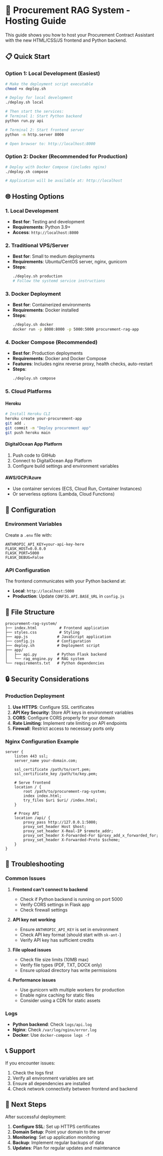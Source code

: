 # 🚀 Procurement RAG System - Hosting Guide

This guide shows you how to host your Procurement Contract Assistant with the new HTML/CSS/JS frontend and Python backend.

## 📋 Quick Start

### Option 1: Local Development (Easiest)
```bash
# Make the deployment script executable
chmod +x deploy.sh

# Deploy for local development
./deploy.sh local

# Then start the services:
# Terminal 1: Start Python backend
python run.py api

# Terminal 2: Start frontend server
python -m http.server 8000

# Open browser to: http://localhost:8000
```

### Option 2: Docker (Recommended for Production)
```bash
# Deploy with Docker Compose (includes nginx)
./deploy.sh compose

# Application will be available at: http://localhost
```

## 🌐 Hosting Options

### 1. **Local Development**
- **Best for**: Testing and development
- **Requirements**: Python 3.9+
- **Access**: `http://localhost:8000`

### 2. **Traditional VPS/Server**
- **Best for**: Small to medium deployments
- **Requirements**: Ubuntu/CentOS server, nginx, gunicorn
- **Steps**:
  ```bash
  ./deploy.sh production
  # Follow the systemd service instructions
  ```

### 3. **Docker Deployment**
- **Best for**: Containerized environments
- **Requirements**: Docker installed
- **Steps**:
  ```bash
  ./deploy.sh docker
  docker run -p 8000:8000 -p 5000:5000 procurement-rag-app
  ```

### 4. **Docker Compose (Recommended)**
- **Best for**: Production deployments
- **Requirements**: Docker and Docker Compose
- **Features**: Includes nginx reverse proxy, health checks, auto-restart
- **Steps**:
  ```bash
  ./deploy.sh compose
  ```

### 5. **Cloud Platforms**

#### **Heroku**
```bash
# Install Heroku CLI
heroku create your-procurement-app
git add .
git commit -m "Deploy procurement app"
git push heroku main
```

#### **DigitalOcean App Platform**
1. Push code to GitHub
2. Connect to DigitalOcean App Platform
3. Configure build settings and environment variables

#### **AWS/GCP/Azure**
- Use container services (ECS, Cloud Run, Container Instances)
- Or serverless options (Lambda, Cloud Functions)

## 🔧 Configuration

### Environment Variables
Create a `.env` file with:
```env
ANTHROPIC_API_KEY=your-api-key-here
FLASK_HOST=0.0.0.0
FLASK_PORT=5000
FLASK_DEBUG=False
```

### API Configuration
The frontend communicates with your Python backend at:
- **Local**: `http://localhost:5000`
- **Production**: Update `CONFIG.API.BASE_URL` in `config.js`

## 📁 File Structure
```
procurement-rag-system/
├── index.html          # Frontend application
├── styles.css          # Styling
├── app.js             # JavaScript application
├── config.js          # Configuration
├── deploy.sh          # Deployment script
├── app/
│   ├── api.py         # Python Flask backend
│   └── rag_engine.py  # RAG system
└── requirements.txt   # Python dependencies
```

## 🔒 Security Considerations

### Production Deployment
1. **Use HTTPS**: Configure SSL certificates
2. **API Key Security**: Store API keys in environment variables
3. **CORS**: Configure CORS properly for your domain
4. **Rate Limiting**: Implement rate limiting on API endpoints
5. **Firewall**: Restrict access to necessary ports only

### Nginx Configuration Example
```nginx
server {
    listen 443 ssl;
    server_name your-domain.com;
    
    ssl_certificate /path/to/cert.pem;
    ssl_certificate_key /path/to/key.pem;
    
    # Serve frontend
    location / {
        root /path/to/procurement-rag-system;
        index index.html;
        try_files $uri $uri/ /index.html;
    }
    
    # Proxy API
    location /api/ {
        proxy_pass http://127.0.0.1:5000;
        proxy_set_header Host $host;
        proxy_set_header X-Real-IP $remote_addr;
        proxy_set_header X-Forwarded-For $proxy_add_x_forwarded_for;
        proxy_set_header X-Forwarded-Proto $scheme;
    }
}
```

## 🚨 Troubleshooting

### Common Issues

1. **Frontend can't connect to backend**
   - Check if Python backend is running on port 5000
   - Verify CORS settings in Flask app
   - Check firewall settings

2. **API key not working**
   - Ensure `ANTHROPIC_API_KEY` is set in environment
   - Check API key format (should start with `sk-ant-`)
   - Verify API key has sufficient credits

3. **File upload issues**
   - Check file size limits (10MB max)
   - Verify file types (PDF, TXT, DOCX only)
   - Ensure upload directory has write permissions

4. **Performance issues**
   - Use gunicorn with multiple workers for production
   - Enable nginx caching for static files
   - Consider using a CDN for static assets

### Logs
- **Python backend**: Check `logs/api.log`
- **Nginx**: Check `/var/log/nginx/error.log`
- **Docker**: Use `docker-compose logs -f`

## 📞 Support

If you encounter issues:
1. Check the logs first
2. Verify all environment variables are set
3. Ensure all dependencies are installed
4. Check network connectivity between frontend and backend

## 🎯 Next Steps

After successful deployment:
1. **Configure SSL**: Set up HTTPS certificates
2. **Domain Setup**: Point your domain to the server
3. **Monitoring**: Set up application monitoring
4. **Backup**: Implement regular backups of data
5. **Updates**: Plan for regular updates and maintenance
